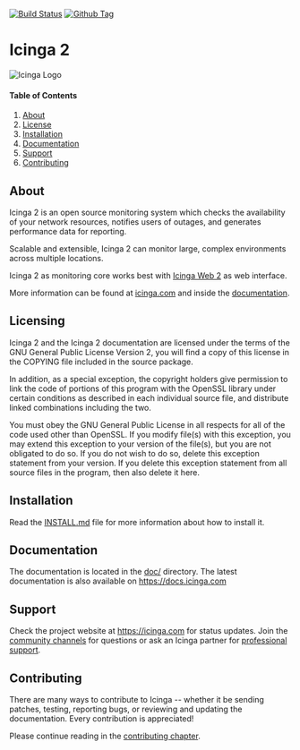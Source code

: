 [![Build Status](https://travis-ci.org/Icinga/icinga2.svg?branch=master)](https://travis-ci.org/Icinga/icinga2)
[![Github Tag](https://img.shields.io/github/tag/Icinga/icinga2.svg)](https://github.com/Icinga/icinga2)

# Icinga 2

![Icinga Logo](https://icinga.com/wp-content/uploads/2014/06/icinga_logo.png)

#### Table of Contents

1. [About][About]
2. [License][License]
3. [Installation][Installation]
4. [Documentation][Documentation]
5. [Support][Support]
6. [Contributing][Contributing]

## About

Icinga 2 is an open source monitoring system which checks the availability of your
network resources, notifies users of outages, and generates performance data for reporting.

Scalable and extensible, Icinga 2 can monitor large, complex environments across
multiple locations.

Icinga 2 as monitoring core works best with [Icinga Web 2](https://icinga.com/products/icinga-web-2/)
as web interface.

More information can be found at [icinga.com](https://icinga.com/products/icinga-2/)
and inside the [documentation](https://icinga.com/docs/icinga2/latest/).

## Licensing

Icinga 2 and the Icinga 2 documentation are licensed under the terms of the GNU
General Public License Version 2, you will find a copy of this license in the
COPYING file included in the source package.

In addition, as a special exception, the copyright holders give
permission to link the code of portions of this program with the
OpenSSL library under certain conditions as described in each
individual source file, and distribute linked combinations including
the two.

You must obey the GNU General Public License in all respects for all
of the code used other than OpenSSL. If you modify file(s) with this
exception, you may extend this exception to your version of the
file(s), but you are not obligated to do so. If you do not wish to do
so, delete this exception statement from your version. If you delete
this exception statement from all source files in the program, then
also delete it here.

## Installation

Read the [INSTALL.md](INSTALL.md) file for more information about how to install it.

## Documentation

The documentation is located in the [doc/](doc/) directory. The latest documentation
is also available on https://docs.icinga.com

## Support

Check the project website at https://icinga.com for status updates. Join the
[community channels](https://icinga.com/community) for questions
or ask an Icinga partner for [professional support](https://icinga.com/services/support/).

## Contributing

There are many ways to contribute to Icinga -- whether it be sending patches,
testing, reporting bugs, or reviewing and updating the documentation. Every
contribution is appreciated!

Please continue reading in the [contributing chapter](CONTRIBUTING.md).

<!-- TOC URLs -->
[About]: #about
[License]: #license
[Installation]: #installation
[Documentation]: #documentation
[Support]: #support
[Contributing]: #contributing
